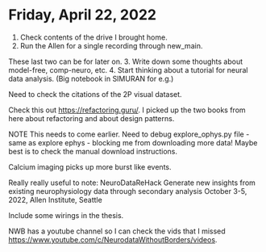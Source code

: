 # Friday, April 22, 2022

1. Check contents of the drive I brought home.
2. Run the Allen for a single recording through new_main.

These last two can be for later on.
3. Write down some thoughts about model-free, comp-neuro, etc.
4. Start thinking about a tutorial for neural data analysis. (Big notebook in SIMURAN for e.g.)

Need to check the citations of the 2P visual dataset.

Check this out https://refactoring.guru/. I picked up the two books from here about refactoring and about design patterns.

NOTE This needs to come earlier.
Need to debug explore_ophys.py file - same as explore ephys - blocking me from downloading more data!
Maybe best is to check the manual download instructions.

Calcium imaging picks up more burst like events.

Really really useful to note:
NeuroDataReHack
Generate new insights from existing neurophysiology data through secondary analysis
October 3-5, 2022, Allen Institute, Seattle

Include some wirings in the thesis.

NWB has a youtube channel so I can check the vids that I missed https://www.youtube.com/c/NeurodataWithoutBorders/videos.